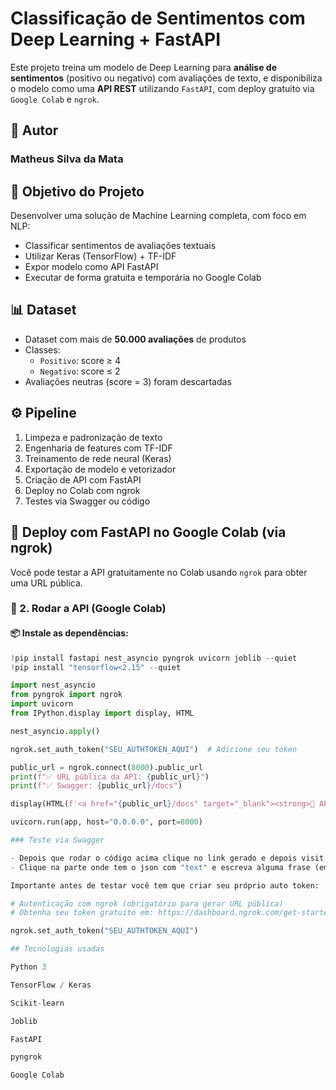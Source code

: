 # Classificação de Sentimentos com Deep Learning + FastAPI

Este projeto treina um modelo de Deep Learning para **análise de sentimentos** (positivo ou negativo) com avaliações de texto, e disponibiliza o modelo como uma **API REST** utilizando `FastAPI`, com deploy gratuito via `Google Colab` e `ngrok`.

## 👤 Autor

### Matheus Silva da Mata

## 📌 Objetivo do Projeto

Desenvolver uma solução de Machine Learning completa, com foco em NLP:

- Classificar sentimentos de avaliações textuais
- Utilizar Keras (TensorFlow) + TF-IDF
- Expor modelo como API FastAPI
- Executar de forma gratuita e temporária no Google Colab

## 📊 Dataset

- Dataset com mais de **50.000 avaliações** de produtos
- Classes:
  - `Positivo`: score ≥ 4
  - `Negativo`: score ≤ 2
- Avaliações neutras (score = 3) foram descartadas

## ⚙️ Pipeline

1. Limpeza e padronização de texto
2. Engenharia de features com TF-IDF
3. Treinamento de rede neural (Keras)
4. Exportação de modelo e vetorizador
5. Criação de API com FastAPI
6. Deploy no Colab com ngrok
7. Testes via Swagger ou código

## 🚀 Deploy com FastAPI no Google Colab (via ngrok)

Você pode testar a API gratuitamente no Colab usando `ngrok` para obter uma URL pública.

### 🧪 2. Rodar a API (Google Colab)

#### 📦 Instale as dependências:

```python
!pip install fastapi nest_asyncio pyngrok uvicorn joblib --quiet
!pip install "tensorflow<2.15" --quiet

import nest_asyncio
from pyngrok import ngrok
import uvicorn
from IPython.display import display, HTML

nest_asyncio.apply()

ngrok.set_auth_token("SEU_AUTHTOKEN_AQUI")  # Adicione seu token

public_url = ngrok.connect(8000).public_url
print(f"✅ URL pública da API: {public_url}")
print(f"✅ Swagger: {public_url}/docs")

display(HTML(f'<a href="{public_url}/docs" target="_blank"><strong>🔗 Abrir Swagger UI</strong></a>'))

uvicorn.run(app, host="0.0.0.0", port=8000)

### Teste via Swagger

- Depois que rodar o código acima clique no link gerado e depois visit que irá abrir o swagger de teste 
- Clique na parte onde tem o json com "text" e escreva alguma frase (em inglês) e clique em executar no painel abiaxo irá mostrar a classificação e a probabilidade

Importante antes de testar você tem que criar seu próprio auto token:

# Autenticação com ngrok (obrigatório para gerar URL pública)
# Obtenha seu token gratuito em: https://dashboard.ngrok.com/get-started/setup

ngrok.set_auth_token("SEU_AUTHTOKEN_AQUI")

## Tecnologias usadas 

Python 3

TensorFlow / Keras

Scikit-learn

Joblib

FastAPI

pyngrok

Google Colab


